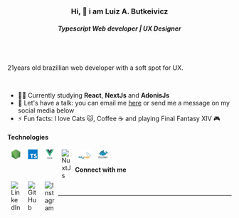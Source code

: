 <h3 align="center">Hi, 🤙 i am Luiz A. Butkeivicz</h2>
<h5 align="center">Typescript Web developer | UX Designer</h5>

<br />

<br />

<p>21years old brazillian web developer with a soft spot for UX.</p>

<br />


- 👨‍💻 Currently studying **React**, **NextJs** and **AdonisJs**
- 💬 Let's have a talk: you can email me [here](luiz.butkeivicz@gmail.com) or send me a message on my social media below
- ⚡ Fun facts: I love Cats 🐱, Coffee ☕ and playing Final Fantasy XIV 🎮

<h4 align="start">Technologies</h4>

[<img align="left" alt="NodeJs" width="22px" src="https://raw.githubusercontent.com/github/explore/80688e429a7d4ef2fca1e82350fe8e3517d3494d/topics/nodejs/nodejs.png" style="margin: 0 8px 0 8px"/>][node]
[<img align="left" alt="Typescript" width="22px" src="https://raw.githubusercontent.com/devicons/devicon/master/icons/typescript/typescript-original.svg" style="margin: 0 8px 0 8px"/>][typescript]
[<img align="left" alt="VueJs" width="22px" src="https://raw.githubusercontent.com/devicons/devicon/master/icons/vuejs/vuejs-original-wordmark.svg" style="margin: 0 8px 0 8px"/>][vuejs]
[<img align="left" alt="NuxtJs" width="22px" src="https://www.vectorlogo.zone/logos/nuxtjs/nuxtjs-icon.svg" style="margin: 0 8px 0 8px"/>][nuxtjs]
[<img align="left" alt="MySQL" width="28px" src="https://raw.githubusercontent.com/devicons/devicon/master/icons/mysql/mysql-original-wordmark.svg" style="margin: 0 8px 0 8px"/>][mysql]
[<img align="left" alt="Docker" width="22px" src="https://raw.githubusercontent.com/devicons/devicon/master/icons/docker/docker-original-wordmark.svg" style="margin: 0 8px 0 8px"/>][docker]

  
<br />

<h4>Connect with me</h4>

[<img align="left" alt="LinkedIn" width="22px" src="https://cdn.jsdelivr.net/npm/simple-icons@v3/icons/linkedin.svg" style="margin: 0 8px 0 8px"/>][linkedin]
[<img align="left" alt="GitHub" width="22px" src="https://cdn.jsdelivr.net/npm/simple-icons@v3/icons/github.svg" style="margin: 0 8px 0 8px" />][github]
[<img align="left" alt="Instagram" width="22px" src="https://cdn.jsdelivr.net/npm/simple-icons@v3/icons/instagram.svg" style="margin: 0 8px 0 8px"/>][instagram]
<!-- [<img align="left" alt="Twitter" width="22px" src="https://cdn.jsdelivr.net/npm/simple-icons@v3/icons/twitter.svg" style="margin: 0 8px 0 8px"/>][twitter] -->

<br />
<hr />


[typescript]: https://www.typescriptlang.org/
[vuejs]: https://vuejs.org/
[nuxtjs]: https://nuxtjs.org/
[mysql]: https://www.mysql.com/
[docker]: https://www.docker.com/
[node]: https://nodejs.org

[linkedin]: https://linkedin.com/in/luiz-a-butkeivicz
[instagram]: https://www.instagram.com/l.alex_vicz/
[github]: https://github.com/Binboukami
